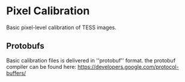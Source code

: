 # Pixel Calibration

Basic pixel-level calibration of TESS images.

## Protobufs

Basic calibration files is delivered in ''protobuf'' format. the protobuf compiler can be found here: https://developers.google.com/protocol-buffers/
